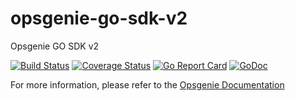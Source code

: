 # opsgenie-go-sdk-v2

Opsgenie GO SDK v2

[![Build Status](https://travis-ci.com/opsgenie/opsgenie-go-sdk-v2.svg?branch=master)](https://travis-ci.com/opsgenie/opsgenie-go-sdk-v2)
[![Coverage Status](https://coveralls.io/repos/github/opsgenie/opsgenie-go-sdk-v2/badge.svg?branch=master)](https://coveralls.io/github/opsgenie/opsgenie-go-sdk-v2?branch=master)
[![Go Report Card](https://goreportcard.com/badge/github.com/crepehat/opsgenie-go-sdk-v2)](https://goreportcard.com/report/github.com/crepehat/opsgenie-go-sdk-v2)
[![GoDoc](https://godoc.org/github.com/crepehat/opsgenie-go-sdk-v2?status.svg)](https://godoc.org/github.com/crepehat/opsgenie-go-sdk-v2)

For more information, please refer to the [Opsgenie Documentation](https://docs.opsgenie.com/docs/opsgenie-go-api-v2)
